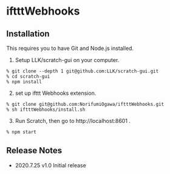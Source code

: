 # iftttWebhooks

## Installation
This requires you to have Git and Node.js installed.

1. Setup LLK/scratch-gui on your computer.
```
% git clone --depth 1 git@github.com:LLK/scratch-gui.git
% cd scratch-gui
% npm install
```

2. set up ifttt Webhooks extension.
```
% git clone git@github.com:NorifumiOgawa/iftttWebhooks.git
% sh iftttWebhooks/install.sh
```

3. Run Scratch, then go to http://localhost:8601 .
```
% npm start
```

## Release Notes
* 2020.7.25 v1.0 Initial release
